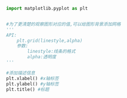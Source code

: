 
<BlogInfo id="540" title="19.添加网格显示" author="白日梦想猿" pv=0 read_times=0 pre_cost_time="0分10秒" category="matplotlib学习" tag_list="['matplotlib学习']" create_time="2021.08.19 14:52:47" update_time="2021.08.19 14:59:42" />

```python
import matplotlib.pyplot as plt


#为了更清楚的观察图形对应的值,可以给图形背景添加网格
'''
API:
    plt.grid(linestyle,alpha)
    参数:
        linestyle:线条的格式
        alpha:透明度
'''

#添加描述信息
plt.xlabel() #x轴标签
plt.ylabel() #y轴标签
plt.title() #标题
```
